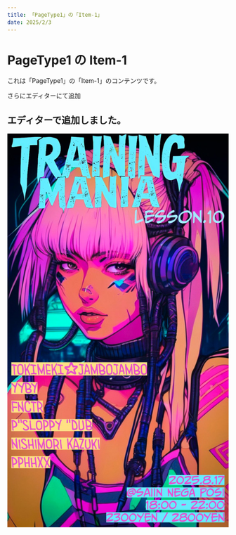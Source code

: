 ```yaml
---  
title: 「PageType1」の「Item-1」 
date: 2025/2/3
---
```


# PageType1 の Item-1

これは「PageType1」の「Item-1」のコンテンツです。

さらにエディターにて追加

## エディターで追加しました。

![GuWeY9laMAA8mLR.jpg](/img/GuWeY9laMAA8mLR.jpg)
